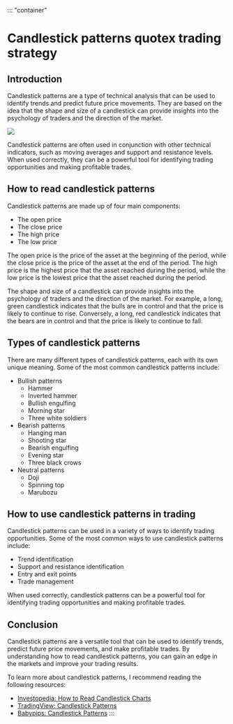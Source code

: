::: \"container\"
# Candlestick patterns quotex trading strategy

## Introduction

Candlestick patterns are a type of technical analysis that can be used
to identify trends and predict future price movements. They are based on
the idea that the shape and size of a candlestick can provide insights
into the psychology of traders and the direction of the market.

[![](https://static.quotex.io/files/4_en/300_250.jpg)](https://traff.sbs/brokerqxlid)

Candlestick patterns are often used in conjunction with other technical
indicators, such as moving averages and support and resistance levels.
When used correctly, they can be a powerful tool for identifying trading
opportunities and making profitable trades.

## How to read candlestick patterns

Candlestick patterns are made up of four main components:

-   The open price
-   The close price
-   The high price
-   The low price

The open price is the price of the asset at the beginning of the period,
while the close price is the price of the asset at the end of the
period. The high price is the highest price that the asset reached
during the period, while the low price is the lowest price that the
asset reached during the period.

The shape and size of a candlestick can provide insights into the
psychology of traders and the direction of the market. For example, a
long, green candlestick indicates that the bulls are in control and that
the price is likely to continue to rise. Conversely, a long, red
candlestick indicates that the bears are in control and that the price
is likely to continue to fall.

## Types of candlestick patterns

There are many different types of candlestick patterns, each with its
own unique meaning. Some of the most common candlestick patterns
include:

-   Bullish patterns
    -   Hammer
    -   Inverted hammer
    -   Bullish engulfing
    -   Morning star
    -   Three white soldiers
-   Bearish patterns
    -   Hanging man
    -   Shooting star
    -   Bearish engulfing
    -   Evening star
    -   Three black crows
-   Neutral patterns
    -   Doji
    -   Spinning top
    -   Marubozu

## How to use candlestick patterns in trading

Candlestick patterns can be used in a variety of ways to identify
trading opportunities. Some of the most common ways to use candlestick
patterns include:

-   Trend identification
-   Support and resistance identification
-   Entry and exit points
-   Trade management

When used correctly, candlestick patterns can be a powerful tool for
identifying trading opportunities and making profitable trades.

## Conclusion

Candlestick patterns are a versatile tool that can be used to identify
trends, predict future price movements, and make profitable trades. By
understanding how to read candlestick patterns, you can gain an edge in
the markets and improve your trading results.

To learn more about candlestick patterns, I recommend reading the
following resources:

-   [Investopedia: How to Read Candlestick
    Charts](\%22https://www.investopedia.com/trading/basics/tutorials/how-to-read-candlestick-charts/\%22)
-   [TradingView: Candlestick
    Patterns](\%22https://www.tradingview.com/wiki/Candlestick_Patterns\%22)
-   [Babypips: Candlestick
    Patterns](\%22https://www.babypips.com/learn/forex/candlestick-patterns\%22)
:::

